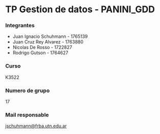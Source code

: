 # TP Gestion de datos - PANINI_GDD

### Integrantes
- Juan Ignacio Schuhmann - 1765139
- Juan Cruz Rey Alvarez - 1763880
- Nicolas De Rosso - 1722827
- Rodrigo Gutson - 1764627

### Curso
K3522

### Numero de grupo
17

### Mail responsable
jschuhmann@frba.utn.edu.ar 

